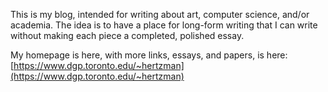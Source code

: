 This is my blog, intended for writing about art, computer science, and/or academia. The idea is to have a place for long-form writing that I can write without making each piece a completed, polished essay.

My homepage is here, with more links, essays, and papers, is here: [https://www.dgp.toronto.edu/~hertzman](https://www.dgp.toronto.edu/~hertzman)

